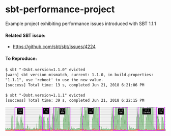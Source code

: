 # sbt-performance-project
Example project exhibiting performance issues introduced with SBT 1.1.1

#### Related SBT issue:
* https://github.com/sbt/sbt/issues/4224

#### To Reproduce:
```
$ sbt "-Dsbt.version=1.1.0" evicted
[warn] sbt version mismatch, current: 1.1.0, in build.properties: "1.1.1", use 'reboot' to use the new value.
[success] Total time: 13 s, completed Jun 21, 2018 6:21:06 PM

$ sbt "-Dsbt.version=1.1.1" evicted
[success] Total time: 39 s, completed Jun 21, 2018 6:22:15 PM
```

![SBT Processor Usage by Version](sbt-performance.png)